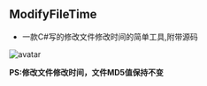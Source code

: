 ## ModifyFileTime 
* 一款C#写的修改文件修改时间的简单工具,附带源码

![avatar](http://chuantu.biz/t6/156/1511500888x1822611379.png)

 **PS:修改文件修改时间，文件MD5值保持不变**

